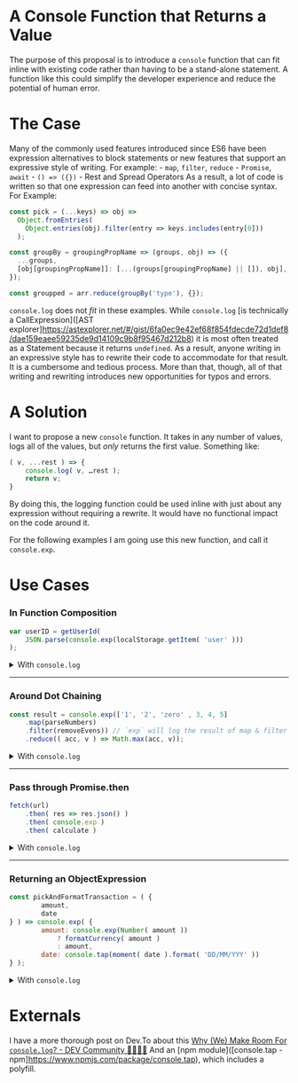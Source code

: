 # A Console Function that Returns a Value
The purpose of this proposal is to introduce a `console` function that can fit inline with existing code rather than having to be a stand-alone statement. A function like this could simplify the developer experience and reduce the potential of human error. 

# The Case
Many of the commonly used features introduced since ES6 have been expression alternatives to block statements or new features that support an expressive style of writing. For example:
	    - `map`, `filter`, `reduce`
	    - `Promise`, `await`
	    - `() => ({})`
	    - Rest and Spread Operators 
As a result, a lot of code is written so that one expression can feed into another with concise syntax. For Example: 

```javascript
const pick = (...keys) => obj =>
  Object.fromEntries(
    Object.entries(obj).filter(entry => keys.includes(entry[0]))
  );
```

```javascript
const groupBy = groupingPropName => (groups, obj) => ({
  ...groups,
  [obj[groupingPropName]]: [...(groups[groupingPropName] || []), obj],
});

const groupped = arr.reduce(groupBy('type'), {});
```

`console.log`  does not *fit* in these examples. While `console.log` [is technically a CallExpression]([AST explorer]https://astexplorer.net/#/gist/6fa0ec9e42ef68f854fdecde72d1def8/dae159eaee59235de9d14109c9b8f95467d212b8) it is most often treated as a Statement because it returns `undefined`. As a result, anyone writing in an expressive style has to rewrite their code to accommodate for that result. It is a cumbersome and tedious process. More than that, though, all of that writing and rewriting introduces new opportunities for typos and errors. 

# A Solution
I want to propose a new `console` function. It takes in any number of values, logs all of the values, but *only* returns the first value. Something like:
```javascript
( v, ...rest ) => { 
    console.log( v, …rest );
    return v;
}
``` 
By doing this, the logging function could be used inline with just about any expression without requiring a rewrite. It would have no functional impact on the code around it. 

For the following examples I am going use this new function, and call it `console.exp`.

# Use Cases
### In Function Composition
```javascript
var userID = getUserId(
    JSON.parse(console.exp(localStorage.getItem( 'user' ))) 
);
```
<details>
    <summary>With <code>console.log</code></summary>

```javascript
const user = localStorage.getItem( 'user' );
console.log(user)

var userID = getUserId(
    JSON.parse(user) 
);
```

</details>

---
### Around Dot Chaining
```javascript
const result = console.exp(['1', '2', 'zero' , 3, 4, 5]
    .map(parseNumbers)
    .filter(removeEvens)) // `exp` will log the result of map & filter
    .reduce(( acc, v ) => Math.max(acc, v));
```
<details>
    <summary>With <code>console.log</code></summary>

```javascript
const filteredRes = ['1', '2', 'zero' , 3, 4, 5]
    .map(parseNumbers)
    .filter(removeEvens)
console.log(filteredRes)

const result = filteredRes
    .reduce(( acc, v ) => Math.max(acc, v));
```

</details>

---
### Pass through Promise.then
```javascript
fetch(url)
    .then( res => res.json() )
    .then( console.exp )
    .then( calculate )
```
<details>
    <summary>With <code>console.log</code></summary>

```javascript
fetch(url)
    .then( res => res.json() )
    .then( res => ( console.log(res), res ) )
    .then( calculate )
```

</details>

---
### Returning an ObjectExpression
```javascript
const pickAndFormatTransaction = ( {
        amount,
        date
} ) => console.exp( {
        amount: console.exp(Number( amount ))
            ? formatCurrency( amount ) 
            : amount,
        date: console.tap(moment( date ).format( 'DD/MM/YYY' ))
} );
```
<details>
    <summary>With <code>console.log</code></summary>

```javascript
const pickAndFormatTransaction = ({ amount, date }) => {
  const isNumber = Number(amount);
  console.log(isNumber);

  const formattedDate = moment(date).format('DD/MM/YYY');
  console.log(formattedDate);
  const res = {
    amount: isNumber ? formatCurrency(amount) : amount,
    date: formattedDate,
  };
  console.log(res);

  return res;
};
```

</details>

# Externals 
I have a more thorough post on Dev.To about this [Why (We) Make Room For `console.log`? - DEV Community 👩‍💻👨‍💻](https://dev.to/easilybaffled/why-we-make-room-for-console-log-2j52)
And an [npm module]([console.tap  -  npm]https://www.npmjs.com/package/console.tap), which includes a polyfill. 
